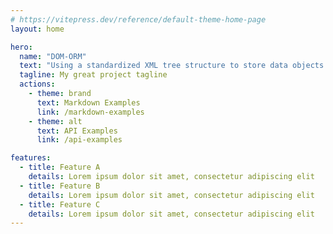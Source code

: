 ```yaml
---
# https://vitepress.dev/reference/default-theme-home-page
layout: home

hero:
  name: "DOM-ORM"
  text: "Using a standardized XML tree structure to store data objects in a Doctrine-like ORM fashion. "
  tagline: My great project tagline
  actions:
    - theme: brand
      text: Markdown Examples
      link: /markdown-examples
    - theme: alt
      text: API Examples
      link: /api-examples

features:
  - title: Feature A
    details: Lorem ipsum dolor sit amet, consectetur adipiscing elit
  - title: Feature B
    details: Lorem ipsum dolor sit amet, consectetur adipiscing elit
  - title: Feature C
    details: Lorem ipsum dolor sit amet, consectetur adipiscing elit
---
```


